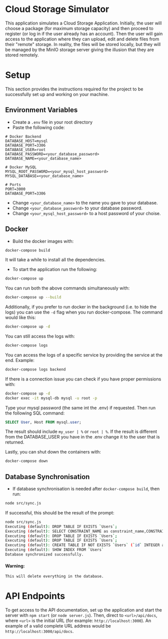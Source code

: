 # Cloud Storage Simulator
This application simulates a Cloud Storage Application. Initially, the user will choose a package (for maximum storage capacity) and then proceed to register (or log in if the user already has an account). Then the user will gain access to the application where they can upload, edit and delete files from their "remote" storage. In reality, the files will be stored locally, but they will be managed by the MinIO storage server giving the illusion that they are stored remotely.

# Setup
This section provides the instructions required for the project to be successfully set up and working on your machine.

## Environment Variables
- Create a `.env` file in your root directory
- Paste the following code:
```env
# Docker Backend
DATABASE_HOST=mysql
DATABASE_PORT=3306
DATABASE_USER=root
DATABASE_PASSWORD=<your_database_password>
DATABASE_NAME=<your_database_name>

# Docker MySQL
MYSQL_ROOT_PASSWORD=<your_mysql_host_password>
MYSQL_DATABASE=<your_database_name>

# Ports
PORT=3000
DATABASE_PORT=3306
```
- Change `<your_database_name>` to the name you gave to your database.
- Change `<your_database_password>` to your database password.
- Change `<your_mysql_host_password>` to a host password of your choise.

## Docker
- Build the docker images with:
```bash
docker-compose build
```

It will take a while to install all the dependencies.

- To start the application run the following:
```bash
docker-compose up
```

You can run both the above commands simultaneously with:
```bash
docker-compose up --build
``` 
Additionally, if you prefer to run docker in the background (i.e. to hide the logs) you can use the `-d` flag when you run docker-compose. The command would like this:
```bash
docker-compose up -d
```

You can still access the logs with:
```bash
docker-compose logs
```

You can access the logs of a specific service by providing the service at the end. Example:
```bash
docker-compose logs backend
```

If there is a connection issue you can check if you have proper permissions with:
```bash
docker-compose up -d
docker exec -it mysql-db mysql -u root -p
```

Type your mysql password (the same int the .env) if requested. Then run the following SQL command:
```sql
SELECT User, Host FROM mysql.user;
```

The result should include `my_user | %` or `root | %`. If the result is different from the DATABASE_USER you have in the .env change it to the user that is returned.

Lastly, you can shut down the containers with:
```bash
docker-compose down
```

## Database Synchronisation
- If database synchronisation is needed after `docker-compose build`, then run:
```bash
node src/sync.js
```

If successful, this should be the result of the prompt:
```bash
node src/sync.js
Executing (default): DROP TABLE IF EXISTS `Users`;
Executing (default): SELECT CONSTRAINT_NAME as constraint_name,CONSTRAINT_NAME as constraintName,CONSTRAINT_SCHEMA as constraintSchema,CONSTRAINT_SCHEMA as constraintCatalog,TABLE_NAME as tableName,TABLE_SCHEMA as tableSchema,TABLE_SCHEMA as tableCatalog,COLUMN_NAME as columnName,REFERENCED_TABLE_SCHEMA as referencedTableSchema,REFERENCED_TABLE_SCHEMA as referencedTableCatalog,REFERENCED_TABLE_NAME as referencedTableName,REFERENCED_COLUMN_NAME as referencedColumnName FROM INFORMATION_SCHEMA.KEY_COLUMN_USAGE where TABLE_NAME = 'Users' AND CONSTRAINT_NAME!='PRIMARY' AND CONSTRAINT_SCHEMA='cloud' AND REFERENCED_TABLE_NAME IS NOT NULL;
Executing (default): DROP TABLE IF EXISTS `Users`;
Executing (default): DROP TABLE IF EXISTS `Users`;
Executing (default): CREATE TABLE IF NOT EXISTS `Users` (`id` INTEGER auto_increment , `name` VARCHAR(255) NOT NULL, `email` VARCHAR(255) NOT NULL UNIQUE, `password` VARCHAR(255) NOT NULL, `createdAt` DATETIME NOT NULL, `updatedAt` DATETIME NOT NULL, PRIMARY KEY (`id`)) ENGINE=InnoDB;
Executing (default): SHOW INDEX FROM `Users`
Database synchronized successfully.
```
#### Warning:
```
This will delete everything in the database.
```

# API Endpoints
To get access to the API documentation, set up the application and start the server with `npm start` (or `node server.js`). Then, direct to `<url>/api/docs`, where `<url>` is the initial URL (for example: `http://localhost:3000`). An example of a valid complete URL address would be `http://localhost:3000/api/docs`.
